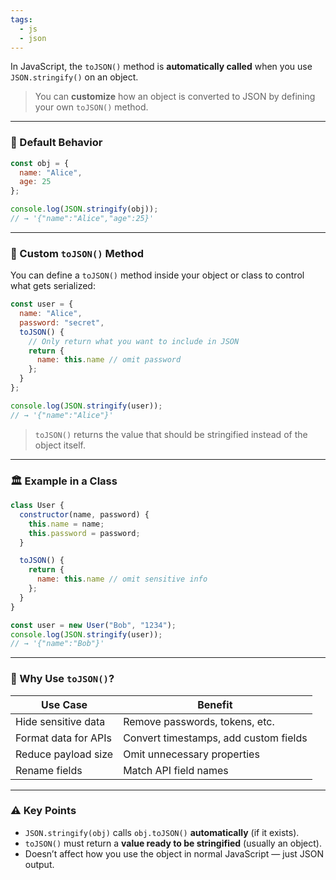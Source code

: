 ```yaml
---
tags:
  - js
  - json
---
```


In JavaScript, the `toJSON()` method is **automatically called** when you use `JSON.stringify()` on an object.

> You can **customize** how an object is converted to JSON by defining your own `toJSON()` method.

---

### 🧪 Default Behavior

```js
const obj = {
  name: "Alice",
  age: 25
};

console.log(JSON.stringify(obj));
// → '{"name":"Alice","age":25}'
```

---

### 🔧 Custom `toJSON()` Method

You can define a `toJSON()` method inside your object or class to control what gets serialized:

```js
const user = {
  name: "Alice",
  password: "secret",
  toJSON() {
    // Only return what you want to include in JSON
    return {
      name: this.name // omit password
    };
  }
};

console.log(JSON.stringify(user));
// → '{"name":"Alice"}'
```

> `toJSON()` returns the value that should be stringified instead of the object itself.

---

### 🏛️ Example in a Class

```js
class User {
  constructor(name, password) {
    this.name = name;
    this.password = password;
  }

  toJSON() {
    return {
      name: this.name // omit sensitive info
    };
  }
}

const user = new User("Bob", "1234");
console.log(JSON.stringify(user));
// → '{"name":"Bob"}'
```

---

### 📌 Why Use `toJSON()`?

|Use Case|Benefit|
|---|---|
|Hide sensitive data|Remove passwords, tokens, etc.|
|Format data for APIs|Convert timestamps, add custom fields|
|Reduce payload size|Omit unnecessary properties|
|Rename fields|Match API field names|

---

### ⚠️ Key Points

- `JSON.stringify(obj)` calls `obj.toJSON()` **automatically** (if it exists).
- `toJSON()` must return a **value ready to be stringified** (usually an object).
- Doesn’t affect how you use the object in normal JavaScript — just JSON output.